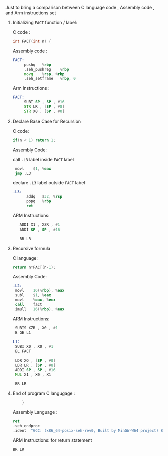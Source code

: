 Just to bring a comparison between C language code , Assembly code , and Arm instructions set   

1) Initializing `FACT` function / label:   

   C code :   
   ```c
   int FACT(int n) {
   ```   
   Assembly code :      
   ```asm
   FACT:
        pushq	%rbp
        .seh_pushreg	%rbp
        movq	%rsp, %rbp
        .seh_setframe	%rbp, 0
   ```
   Arm Instructions :
   ```asm
   FACT:
        SUBI SP , SP , #16
        STR LR , [SP , #8]
        STR X0 , [SP , #0]
   ```
2) Declare Base Case for Recursion    
    
   C code:
   ```c
   if(n < 1) return 1;
   ```   
      
   Assembly Code:   
      
   call `.L3` label inside `FACT` label
   ```asm
   	movl	$1, %eax
	jmp	.L3
   ```
   declare `.L3` label outside `FACT` label
   ```asm
   .L3:
         addq	$32, %rsp
         popq	%rbp
         ret
   ```
   
   ARM Instructions:   
   
   ```asm
      ADDI X1 , XZR , #1
      ADDI SP , SP , #16

      BR LR
   ```
3) Recursive formula

   C language:   
   ```c
   return n*FACT(n-1);
   ```
   
   Assembly Code:   
   ```asm
   .L2:
	movl	16(%rbp), %eax
	subl	$1, %eax
	movl	%eax, %ecx
	call	fact
	imull	16(%rbp), %eax
   ```

   ARM Instructions:
   ```asm
   	SUBIS XZR , X0 , #1
	B GE L1
   ```
   ```asm
   L1:
	SUBI X0 , X0 , #1
	BL FACT
	
	LDR XO , [SP , #0]
	LDR LR , [SP , #8]
	ADDI SP , SP , #16
	MUL X1 , X0 , X1
	
	BR LR
   ```
4) End of program
    C langugage :
    ```c
    	}
    ```
    Assembly Language :
    ```asm
    ret
	.seh_endproc
	.ident	"GCC: (x86_64-posix-seh-rev0, Built by MinGW-W64 project) 8.1.0"
    ```
    
    ARM Instructions:
    for return statement
    ```asm
    BR LR
    ```
